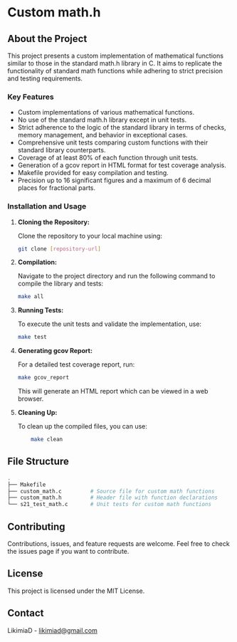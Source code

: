 # Custom math.h
## About the Project

This project presents a custom implementation of mathematical functions similar to those in the standard math.h library in C. It aims to replicate the functionality of standard math functions while adhering to strict precision and testing requirements.
### **Key Features**

* Custom implementations of various mathematical functions.
* No use of the standard math.h library except in unit tests.
* Strict adherence to the logic of the standard library in terms of checks, memory management, and behavior in exceptional cases.
* Comprehensive unit tests comparing custom functions with their standard library counterparts.
* Coverage of at least 80% of each function through unit tests.
* Generation of a gcov report in HTML format for test coverage analysis.
* Makefile provided for easy compilation and testing.
* Precision up to 16 significant figures and a maximum of 6 decimal places for fractional parts.

### **Installation and Usage**

1. **Cloning the Repository:**

    Clone the repository to your local machine using:
    ```bash
    git clone [repository-url]
    ```
2. **Compilation:**

    Navigate to the project directory and run the following command to compile the library and tests:

    ```bash
    make all
    ```
3. **Running Tests:**

    To execute the unit tests and validate the implementation, use:

    ```bash
    make test
    ```
4. **Generating gcov Report:**

    For a detailed test coverage report, run:

    ```bash
    make gcov_report
    ```

    This will generate an HTML report which can be viewed in a web browser.

5. **Cleaning Up:**

    To clean up the compiled files, you can use:

    ```bash
        make clean
    ```

## **File Structure**

```bash
.
├── Makefile
├── custom_math.c         # Source file for custom math functions
├── custom_math.h         # Header file with function declarations
└── s21_test_math.c       # Unit tests for custom math functions
```
## Contributing

Contributions, issues, and feature requests are welcome. Feel free to check the issues page if you want to contribute.

## License

This project is licensed under the MIT License.

## Contact

LikimiaD - likimiad@gmail.com